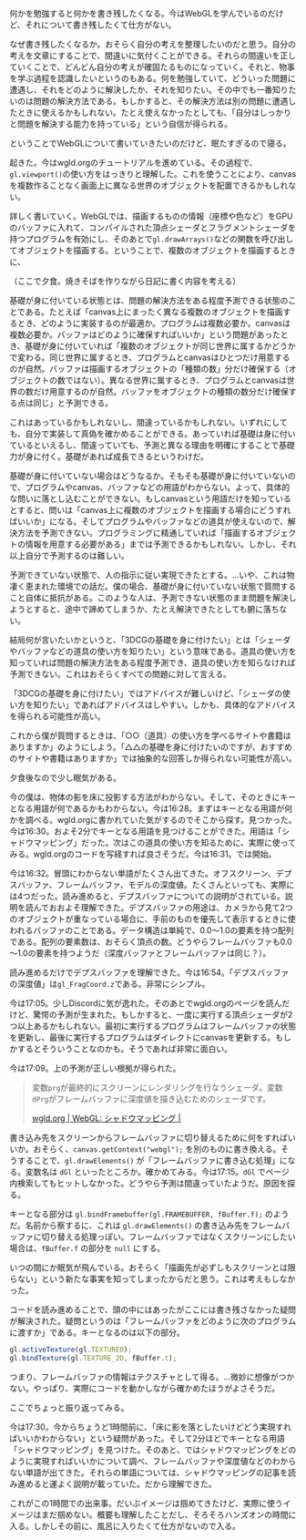 何かを勉強すると何かを書き残したくなる。今はWebGLを学んでいるのだけど、それについて書き残したくて仕方がない。

なぜ書き残したくなるか。おそらく自分の考えを整理したいのだと思う。自分の考えを文章にすることで、間違いに気付くことができる。それらの間違いを正していくことで、どんどん自分の考えが確固たるものになっていく。それと、物事を学ぶ過程を認識したいというのもある。何を勉強していて、どういった問題に遭遇し、それをどのように解決したか、それを知りたい。その中でも一番知りたいのは問題の解決方法である。もしかすると、その解決方法は別の問題に遭遇したときに使えるかもしれない。たとえ使えなかったとしても、「自分はしっかりと問題を解決する能力を持っている」という自信が得られる。

ということでWebGLについて書いていきたいのだけど、眠たすぎるので寝る。

起きた。今はwgld.orgのチュートリアルを進めている。その過程で、`gl.viewport()`の使い方をはっきりと理解した。これを使うことにより、canvasを複数作ることなく画面上に異なる世界のオブジェクトを配置できるかもしれない。

詳しく書いていく。WebGLでは、描画するものの情報（座標や色など）をGPUのバッファに入れて、コンパイルされた頂点シェーダとフラグメントシェーダを持つプログラムを有効にし、そのあとで`gl.drawArrays()`などの関数を呼び出してオブジェクトを描画する。ということで、複数のオブジェクトを描画するときに、

（ここで夕食。焼きそばを作りながら日記に書く内容を考える）

基礎が身に付いている状態とは、問題の解決方法をある程度予測できる状態のことである。たとえば「canvas上にまったく異なる複数のオブジェクトを描画するとき、どのように実装するのが最適か。プログラムは複数必要か。canvasは複数必要か。バッファはどのように確保すればいいか」という問題があったとき、基礎が身に付いていれば「複数のオブジェクトが同じ世界に属するかどうかで変わる。同じ世界に属するとき、プログラムとcanvasはひとつだけ用意するのが自然。バッファは描画するオブジェクトの「種類の数」分だけ確保する（オブジェクトの数ではない）。異なる世界に属するとき、プログラムとcanvasは世界の数だけ用意するのが自然。バッファをオブジェクトの種類の数分だけ確保する点は同じ」と予測できる。

これはあっているかもしれないし、間違っているかもしれない。いずれにしても、自分で実装して真偽を確かめることができる。あっていれば基礎は身に付いているといえるし、間違っていても、予測と異なる理由を明確にすることで基礎力が身に付く。基礎があれば成長できるというわけだ。

基礎が身に付いていない場合はどうなるか。そもそも基礎が身に付いていないので、プログラムやcanvas、バッファなどの用語がわからない。よって、具体的な問いに落とし込むことができない。もしcanvasという用語だけを知っているとすると、問いは「canvas上に複数のオブジェクトを描画する場合にどうすればいいか」になる。そしてプログラムやバッファなどの道具が使えないので、解決方法を予測できない。プログラミングに精通していれば「描画するオブジェクトの情報を用意する必要がある」までは予測できるかもしれない。しかし、それ以上自分で予測するのは難しい。

予測できていない状態で、人の指示に従い実現できたとする。…いや、これは物凄く恵まれた環境での話だ。僕の場合、基礎が身に付いていない状態で質問すること自体に抵抗がある。このような人は、予測できない状態のまま問題を解決しようとすると、途中で諦めてしまうか、たとえ解決できたとしても腑に落ちない。

結局何が言いたいかというと、「3DCGの基礎を身に付けたい」とは「シェーダやバッファなどの道具の使い方を知りたい」という意味である。道具の使い方を知っていれば問題の解決方法をある程度予測でき、道具の使い方を知らなければ予測できない。これはおそらくすべての問題に対して言える。

「3DCGの基礎を身に付けたい」ではアドバイスが難しいけど、「シェーダの使い方を知りたい」であればアドバイスはしやすい。しかも、具体的なアドバイスを得られる可能性が高い。

これから僕が質問するときは、「○○（道具）の使い方を学べるサイトや書籍はありますか」のようにしよう。「△△の基礎を身に付けたいのですが、おすすめのサイトや書籍はありますか」では抽象的な回答しか得られない可能性が高い。

夕食後なので少し眠気がある。

今の僕は、物体の影を床に投影する方法がわからない。そして、そのときにキーとなる用語が何であるかもわからない。今は16:28。まずはキーとなる用語が何かを調べる。wgld.orgに書かれていた気がするのでそこから探す。見つかった。今は16:30。およそ2分でキーとなる用語を見つけることができた。用語は「シャドウマッピング」だった。次はこの道具の使い方を知るために、実際に使ってみる。wgld.orgのコードを写経すれば良さそうだ。今は16:31。では開始。

今は16:32。冒頭にわからない単語がたくさん出てきた。オフスクリーン、デプスバッファ、フレームバッファ、モデルの深度値。たくさんといっても、実際には4つだった。読み進めると、デプスバッファについての説明がされている。説明を読んでおおよそ理解できた。デプスバッファの用途は、カメラから見て2つのオブジェクトが重なっている場合に、手前のものを優先して表示するときに使われるバッファのことである。データ構造は単純で、0.0～1.0の要素を持つ配列である。配列の要素数は、おそらく頂点の数。どうやらフレームバッファも0.0～1.0の要素を持つようだ（深度バッファとフレームバッファは同じ？）。

読み進めるだけでデプスバッファを理解できた。今は16:54。「デプスバッファの深度値」は`gl_FragCoord.z`である。非常にシンプル。

今は17:05。少しDiscordに気が逸れた。そのあとでwgld.orgのページを読んだけど、驚愕の予測が生まれた。もしかすると、一度に実行する頂点シェーダが2つ以上あるかもしれない。最初に実行するプログラムはフレームバッファの状態を更新し、最後に実行するプログラムはダイレクトにcanvasを更新する。もしかするとそういうことなのかも。そうであれば非常に面白い。

今は17:09。上の予測が正しい根拠が得られた。

> 変数`prg`が最終的にスクリーンにレンダリングを行なうシェーダ。変数`dPrg`がフレームバッファに深度値を描き込むためのシェーダです。
>
> [wgld.org | WebGL: シャドウマッピング |](https://wgld.org/d/webgl/w051.html)

書き込み先をスクリーンからフレームバッファに切り替えるために何をすればいいか。おそらく、`canvas.getContext("webgl");` を別のものに書き換える。そうすることで、`gl.drawElements()` が「フレームバッファに書き込む処理」になる。変数名は `dGl` といったところか。確かめてみる。今は17:15。`dGl` でページ内検索してもヒットしなかった。どうやら予測は間違っていたようだ。原因を探る。

キーとなる部分は `gl.bindFramebuffer(gl.FRAMEBUFFER, fBuffer.f);` のようだ。名前から察するに、これは `gl.drawElements()` の書き込み先をフレームバッファに切り替える処理っぽい。フレームバッファではなくスクリーンにしたい場合は、`fBuffer.f` の部分を `null` にする。

いつの間にか眠気が飛んでいる。おそらく「描画先が必ずしもスクリーンとは限らない」という新たな事実を知ってしまったからだと思う。これは考えもしなかった。

コードを読み進めることで、頭の中にはあったがここには書き残さなかった疑問が解決された。疑問というのは「フレームバッファをどのように次のプログラムに渡すか」である。キーとなるのは以下の部分。

```javascript
gl.activeTexture(gl.TEXTURE0);
gl.bindTexture(gl.TEXTURE_2D, fBuffer.t);
```

つまり、フレームバッファの情報はテクスチャとして得る。…微妙に想像がつかない。やっぱり、実際にコードを動かしながら確かめたほうがよさそうだ。

ここでちょっと振り返ってみる。

今は17:30。今からちょうど1時間前に、「床に影を落としたいけどどう実現すればいいかわからない」という疑問があった。そして2分ほどでキーとなる用語「シャドウマッピング」を見つけた。そのあと、ではシャドウマッピングをどのように実現すればいいかについて調べ、フレームバッファや深度値などのわからない単語が出てきた。それらの単語については、シャドウマッピングの記事を読み進めると運よく説明が載っていた。だから理解できた。

これがこの1時間での出来事。だいぶイメージは掴めてきたけど、実際に使うイメージはまだ掴めない。概要も理解したことだし、そろそろハンズオンの時間に入る。しかしその前に、風呂に入りたくて仕方がないので入る。
